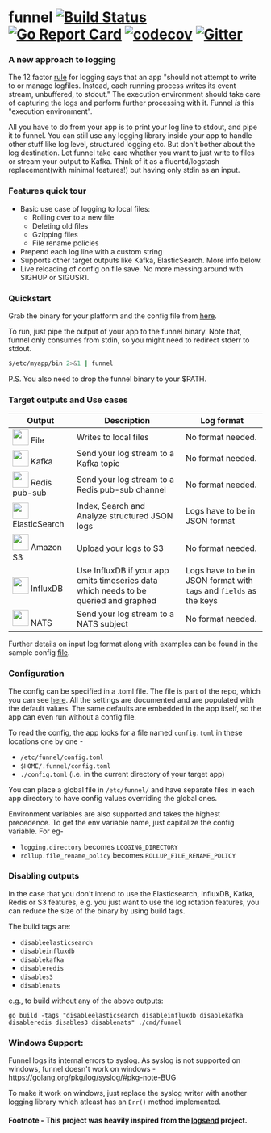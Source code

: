 # funnel [![Build Status](https://travis-ci.org/agnivade/funnel.svg?branch=master)](https://travis-ci.org/agnivade/funnel) [![Go Report Card](https://goreportcard.com/badge/github.com/agnivade/funnel)](https://goreportcard.com/report/github.com/agnivade/funnel) [![codecov](https://codecov.io/gh/agnivade/funnel/branch/master/graph/badge.svg)](https://codecov.io/gh/agnivade/funnel) [![Gitter](https://badges.gitter.im/agnivade/funnel.svg)](https://gitter.im/agnivade/funnel)

### A new approach to logging

The 12 factor [rule](https://12factor.net/logs) for logging says that an app "should not attempt to write to or manage logfiles. Instead, each running process writes its event stream, unbuffered, to stdout." The execution environment should take care of capturing the logs and perform further processing with it. Funnel *is* this "execution environment".

All you have to do from your app is to print your log line to stdout, and pipe it to funnel. You can still use any logging library inside your app to handle other stuff like log level, structured logging etc. But don't bother about the log destination. Let funnel take care whether you want to just write to files or stream your output to Kafka. Think of it as a fluentd/logstash replacement(with minimal features!) but having only stdin as an input.

### Features quick tour
- Basic use case of logging to local files:
  * Rolling over to a new file
  * Deleting old files
  * Gzipping files
  * File rename policies
- Prepend each log line with a custom string
- Supports other target outputs like Kafka, ElasticSearch. More info below.
- Live reloading of config on file save. No more messing around with SIGHUP or SIGUSR1.

### Quickstart

Grab the binary for your platform and the config file from [here](https://github.com/agnivade/funnel/releases).

To run, just pipe the output of your app to the funnel binary. Note that, funnel only consumes from stdin, so you might need to redirect stderr to stdout.

```bash
$/etc/myapp/bin 2>&1 | funnel
```

P.S. You also need to drop the funnel binary to your $PATH.

### Target outputs and Use cases

| Output  | Description | Log format  |
|-------- | ----------- | ----------- |
| <img src="http://www.iconsdb.com/icons/preview/black/blank-file-xxl.png" height="32" width="32" style="vertical-align: bottom;" /> File | Writes to local files | No format needed. |
| <img src="https://static.woopra.com/apps/kafka/images/icon-256.png" height="32" width="32" style="vertical-align: bottom;" /> Kafka | Send your log stream to a Kafka topic | No format needed.  |
| <img src="https://cdn4.iconfinder.com/data/icons/redis-2/1451/Untitled-2-32.png" height="32" width="32" style="vertical-align: bottom;" /> Redis pub-sub | Send your log stream to a Redis pub-sub channel | No format needed. |
| <img src="https://nr-platform.s3.amazonaws.com/uploads/platform/published_extension/branding_icon/134/logo.png" height="32" width="32" style="vertical-align: bottom;" /> ElasticSearch | Index, Search and Analyze structured JSON logs | Logs have to be in JSON format |
| <img src="https://nr-platform.s3.amazonaws.com/uploads/platform/published_extension/branding_icon/275/AmazonS3.png" height="32" width="32" /> Amazon S3 | Upload your logs to S3 | No format needed. |
| <img src="http://lkhill.com/wp/wp-content/uploads/2015/10/influxdb-logo.png" height="32" width="32" style="vertical-align: bottom;" /> InfluxDB | Use InfluxDB if your app emits timeseries data which needs to be queried and graphed | Logs have to be in JSON format with `tags` and `fields` as the keys |
| <img src="https://nats.io/img/logo.png" height="32" width="32" /> NATS| Send your log stream to a NATS subject | No format needed.

Further details on input log format along with examples can be found in the sample config [file](config.toml#L49).

### Configuration

The config can be specified in a .toml file. The file is part of the repo, which you can see [here](config.toml). All the settings are documented and are populated with the default values. The same defaults are embedded in the app itself, so the app can even run without a config file.

To read the config, the app looks for a file named `config.toml` in these locations one by one -
- `/etc/funnel/config.toml`
- `$HOME/.funnel/config.toml`
- `./config.toml` (i.e. in the current directory of your target app)

You can place a global file in `/etc/funnel/` and have separate files in each app directory to have config values overriding the global ones.

Environment variables are also supported and takes the highest precedence. To get the env variable name, just capitalize the config variable. For eg-
- `logging.directory` becomes `LOGGING_DIRECTORY`
- `rollup.file_rename_policy` becomes `ROLLUP_FILE_RENAME_POLICY`

### Disabling outputs

In the case that you don't intend to use the Elasticsearch, InfluxDB, Kafka, Redis or S3 features, e.g. you just want to use the log rotation features, you can reduce the size of the binary by using build tags.

The build tags are:
- `disableelasticsearch`
- `disableinfluxdb`
- `disablekafka`
- `disableredis`
- `disables3`
- `disablenats`

e.g., to build without any of the above outputs:

```
go build -tags "disableelasticsearch disableinfluxdb disablekafka disableredis disables3 disablenats" ./cmd/funnel
```

### Windows Support:

Funnel logs its internal errors to syslog. As syslog is not supported on windows, funnel doesn't work on windows -
https://golang.org/pkg/log/syslog/#pkg-note-BUG

To make it work on windows, just replace the syslog writer with another logging library which atleast has an `Err()` method implemented. 

#### Footnote - This project was heavily inspired from the [logsend](https://github.com/ezotrank/logsend) project.
